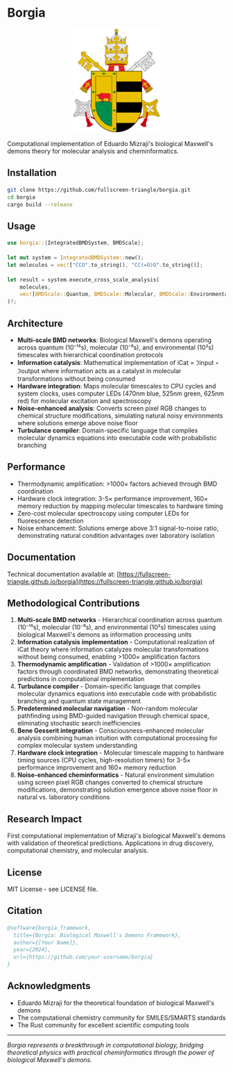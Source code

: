 # Borgia

<div align="center">
  <img src="assets/img/Alexander_VI.png" alt="Borgia Logo" width="200"/>
</div>

Computational implementation of Eduardo Mizraji's biological Maxwell's demons theory for molecular analysis and cheminformatics.

## Installation

```bash
git clone https://github.com/fullscreen-triangle/borgia.git
cd borgia
cargo build --release
```

## Usage

```rust
use borgia::{IntegratedBMDSystem, BMDScale};

let mut system = IntegratedBMDSystem::new();
let molecules = vec!["CCO".to_string(), "CC(=O)O".to_string()];

let result = system.execute_cross_scale_analysis(
    molecules,
    vec![BMDScale::Quantum, BMDScale::Molecular, BMDScale::Environmental]
)?;
```

## Architecture

- **Multi-scale BMD networks**: Biological Maxwell's demons operating across quantum (10⁻¹⁵s), molecular (10⁻⁹s), and environmental (10²s) timescales with hierarchical coordination protocols
- **Information catalysis**: Mathematical implementation of iCat = ℑinput ◦ ℑoutput where information acts as a catalyst in molecular transformations without being consumed
- **Hardware integration**: Maps molecular timescales to CPU cycles and system clocks, uses computer LEDs (470nm blue, 525nm green, 625nm red) for molecular excitation and spectroscopy
- **Noise-enhanced analysis**: Converts screen pixel RGB changes to chemical structure modifications, simulating natural noisy environments where solutions emerge above noise floor
- **Turbulance compiler**: Domain-specific language that compiles molecular dynamics equations into executable code with probabilistic branching

## Performance

- Thermodynamic amplification: >1000× factors achieved through BMD coordination
- Hardware clock integration: 3-5× performance improvement, 160× memory reduction by mapping molecular timescales to hardware timing
- Zero-cost molecular spectroscopy using computer LEDs for fluorescence detection
- Noise enhancement: Solutions emerge above 3:1 signal-to-noise ratio, demonstrating natural condition advantages over laboratory isolation

## Documentation

Technical documentation available at: [https://fullscreen-triangle.github.io/borgia](https://fullscreen-triangle.github.io/borgia)

## Methodological Contributions

1. **Multi-scale BMD networks** - Hierarchical coordination across quantum (10⁻¹⁵s), molecular (10⁻⁹s), and environmental (10²s) timescales using biological Maxwell's demons as information processing units
2. **Information catalysis implementation** - Computational realization of iCat theory where information catalyzes molecular transformations without being consumed, enabling >1000× amplification factors
3. **Thermodynamic amplification** - Validation of >1000× amplification factors through coordinated BMD networks, demonstrating theoretical predictions in computational implementation
4. **Turbulance compiler** - Domain-specific language that compiles molecular dynamics equations into executable code with probabilistic branching and quantum state management
5. **Predetermined molecular navigation** - Non-random molecular pathfinding using BMD-guided navigation through chemical space, eliminating stochastic search inefficiencies
6. **Bene Gesserit integration** - Consciousness-enhanced molecular analysis combining human intuition with computational processing for complex molecular system understanding
7. **Hardware clock integration** - Molecular timescale mapping to hardware timing sources (CPU cycles, high-resolution timers) for 3-5× performance improvement and 160× memory reduction
8. **Noise-enhanced cheminformatics** - Natural environment simulation using screen pixel RGB changes converted to chemical structure modifications, demonstrating solution emergence above noise floor in natural vs. laboratory conditions

## Research Impact

First computational implementation of Mizraji's biological Maxwell's demons with validation of theoretical predictions. Applications in drug discovery, computational chemistry, and molecular analysis.

## License

MIT License - see LICENSE file.

## Citation

```bibtex
@software{borgia_framework,
  title={Borgia: Biological Maxwell's Demons Framework},
  author={[Your Name]},
  year={2024},
  url={https://github.com/your-username/borgia}
}
```

## Acknowledgments

- Eduardo Mizraji for the theoretical foundation of biological Maxwell's demons
- The computational chemistry community for SMILES/SMARTS standards
- The Rust community for excellent scientific computing tools

---

*Borgia represents a breakthrough in computational biology, bridging theoretical physics with practical cheminformatics through the power of biological Maxwell's demons.*

